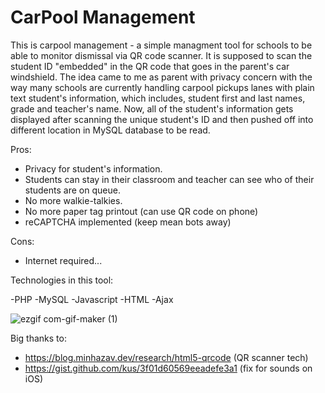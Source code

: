 # CarPool Management

This is carpool management - a simple managment tool for schools to be able to monitor dismissal via QR code scanner.
It is supposed to scan the student ID "embedded" in the QR code that goes in the parent's car windshield.
The idea came to me as parent with privacy concern with the way many schools are currently handling carpool pickups lanes with plain text student's information, which 
includes, student first and last names, grade and teacher's name.
Now, all of the student's information gets displayed after scanning the unique student's ID and then pushed off into different location in MySQL database to be read.

Pros:
- Privacy for student's information.
- Students can stay in their classroom and teacher can see who of their students are on queue.
- No more walkie-talkies.
- No more paper tag printout (can use QR code on phone)
- reCAPTCHA implemented (keep mean bots away)

Cons:
- Internet required...


Technologies in this tool:

-PHP
-MySQL
-Javascript
-HTML
-Ajax




![ezgif com-gif-maker (1)](https://user-images.githubusercontent.com/20650464/209595806-8379244a-5913-49a9-9624-82f82b5b47fe.gif)



Big thanks to:
- https://blog.minhazav.dev/research/html5-qrcode (QR scanner tech)
- https://gist.github.com/kus/3f01d60569eeadefe3a1 (fix for sounds on iOS)



